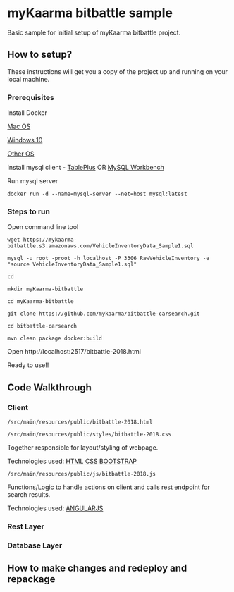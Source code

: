 # myKaarma bitbattle sample  
Basic sample for initial setup of myKaarma bitbattle project.

## How to setup? 
These instructions will get you a copy of the project up and running on your local machine.
### Prerequisites

Install Docker 

[Mac OS](https://docs.docker.com/docker-for-mac/install/)

[Windows 10](https://docs.docker.com/docker-for-windows/install/)

[Other OS](https://docs.docker.com/install/#supported-platforms) 

Install mysql client - [TablePlus](https://tableplus.io/) OR  [MySQL Workbench](https://dev.mysql.com/downloads/workbench/)

Run mysql server

```docker run -d --name=mysql-server --net=host mysql:latest```

### Steps to run

Open command line tool

```
wget https://mykaarma-bitbattle.s3.amazonaws.com/VehicleInventoryData_Sample1.sql

mysql -u root -proot -h localhost -P 3306 RawVehicleInventory -e "source VehicleInventoryData_Sample1.sql"

cd

mkdir myKaarma-bitbattle

cd myKaarma-bitbattle

git clone https://github.com/mykaarma/bitbattle-carsearch.git

cd bitbattle-carsearch

mvn clean package docker:build 
```

Open http://localhost:2517/bitbattle-2018.html

Ready to use!!

## Code Walkthrough  
### Client 
```
/src/main/resources/public/bitbattle-2018.html

/src/main/resources/public/styles/bitbattle-2018.css
```
Together responsible for layout/styling of webpage.

Technologies used: [HTML](https://www.w3schools.com/html/) [CSS](https://www.w3schools.com/css/) [BOOTSTRAP](https://www.w3schools.com/bootstrap/) 

```
/src/main/resources/public/js/bitbattle-2018.js
```
Functions/Logic to handle actions on client and calls rest endpoint for search results.

Technologies used: [ANGULARJS](https://www.w3schools.com/angular/) 
 


### Rest Layer 
### Database Layer

## How to make changes and redeploy and repackage
